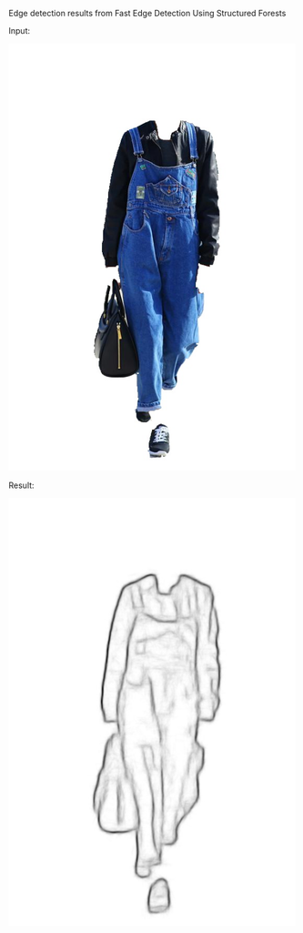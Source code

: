 Edge detection results from Fast Edge Detection Using Structured Forests



Input:

![](./img.jpg)

Result:

![](./res.jpg)
